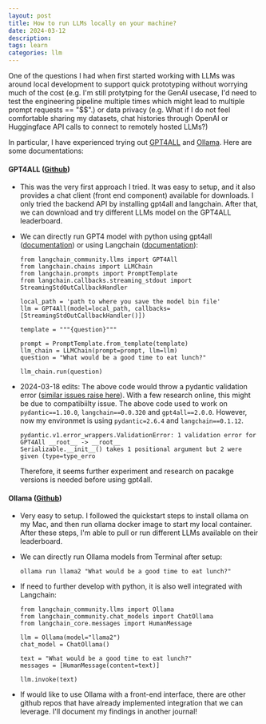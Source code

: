 ```yaml
---
layout: post
title: How to run LLMs locally on your machine?
date: 2024-03-12
description: 
tags: learn
categories: llm
---
```

One of the questions I had when first started working with LLMs was around local development to support quick prototyping without worrying much of the cost (e.g. I'm still protytping for the GenAI usecase, I'd need to test the engineering pipeline multiple times which might lead to multiple prompt requests == "$$".) or data privacy (e.g. What if I do not feel comfortable sharing my datasets, chat histories through OpenAI or Huggingface API calls to connect to remotely hosted LLMs?)

In particular, I have experienced trying out [GPT4ALL](https://gpt4all.io/index.html) and [Ollama](https://ollama.com). Here are some documentations:


#### GPT4ALL ([Github](https://github.com/nomic-ai/gpt4all))
- This was the very first approach I tried. It was easy to setup, and it also provides a chat client (front end component) available for downloads. I only tried the backend API by installing gpt4all and langchain. After that, we can download and try different LLMs model on the GPT4ALL leaderboard.

- We can directly run GPT4 model with python using gpt4all ([documentation](https://docs.gpt4all.io)) or using Langchain ([documentation](https://python.langchain.com/docs/integrations/llms/gpt4all)):
  ```{python}
  from langchain_community.llms import GPT4All
  from langchain.chains import LLMChain
  from langchain.prompts import PromptTemplate
  from langchain.callbacks.streaming_stdout import StreamingStdOutCallbackHandler

  local_path = 'path to where you save the model bin file'
  llm = GPT4All(model=local_path, callbacks=[StreamingStdOutCallbackHandler()])

  template = """{question}"""

  prompt = PromptTemplate.from_template(template)
  llm_chain = LLMChain(prompt=prompt, llm=llm)
  question = "What would be a good time to eat lunch?"

  llm_chain.run(question)
  ````
- 2024-03-18 edits: The above code would throw a pydantic validation error ([similar issues raise here](https://github.com/langchain-ai/langchain/issues/7778)). With a few research online, this might be due to compatibiilty issue. The above code used to work on `pydantic==1.10.0`, `langchain==0.0.320` and `gpt4all==2.0.0`. However, now my environmet is using `pydantic=2.6.4` and `langchain==0.1.12`. 
  ```
  pydantic.v1.error_wrappers.ValidationError: 1 validation error for GPT4All __root__ -> __root__
  Serializable.__init__() takes 1 positional argument but 2 were given (type=type_erro
  ```
  Therefore, it seems further experiment and research on pacakge versions is needed before using gpt4all.



#### Ollama ([Github](https://github.com/ollama/ollama))
- Very easy to setup. I followed the quickstart steps to install ollama on my Mac, and then run ollama docker image to start my local container. After these steps, I'm able to pull or run different LLMs available on their leaderboard.

- We can directly run Ollama models from Terminal after setup:
  ```
  ollama run llama2 "What would be a good time to eat lunch?"
  ```

- If need to further develop with python, it is also well integrated with Langchain:
  ```{python}
  from langchain_community.llms import Ollama
  from langchain_community.chat_models import ChatOllama
  from langchain_core.messages import HumanMessage

  llm = Ollama(model="llama2")
  chat_model = ChatOllama()

  text = "What would be a good time to eat lunch?"
  messages = [HumanMessage(content=text)]

  llm.invoke(text)
  ````

- If would like to use Ollama with a front-end interface, there are other github repos that have already implemented integration that we can leverage. I'll document my findings in another journal!

